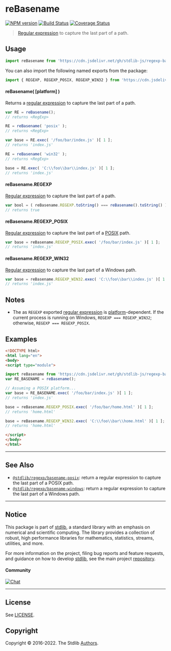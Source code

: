 <!--

@license Apache-2.0

Copyright (c) 2018 The Stdlib Authors.

Licensed under the Apache License, Version 2.0 (the "License");
you may not use this file except in compliance with the License.
You may obtain a copy of the License at

   http://www.apache.org/licenses/LICENSE-2.0

Unless required by applicable law or agreed to in writing, software
distributed under the License is distributed on an "AS IS" BASIS,
WITHOUT WARRANTIES OR CONDITIONS OF ANY KIND, either express or implied.
See the License for the specific language governing permissions and
limitations under the License.

-->

# reBasename

[![NPM version][npm-image]][npm-url] [![Build Status][test-image]][test-url] [![Coverage Status][coverage-image]][coverage-url] <!-- [![dependencies][dependencies-image]][dependencies-url] -->

> [Regular expression][regexp] to capture the last part of a path.



<section class="usage">

## Usage

```javascript
import reBasename from 'https://cdn.jsdelivr.net/gh/stdlib-js/regexp-basename@esm/index.mjs';
```

You can also import the following named exports from the package:

```javascript
import { REGEXP, REGEXP_POSIX, REGEXP_WIN32 } from 'https://cdn.jsdelivr.net/gh/stdlib-js/regexp-basename@esm/index.mjs';
```

#### reBasename( \[platform] )

Returns a [regular expression][regexp] to capture the last part of a path.

```javascript
var RE = reBasename();
// returns <RegExp>

RE = reBasename( 'posix' );
// returns <RegExp>

var base = RE.exec( '/foo/bar/index.js' )[ 1 ];
// returns 'index.js'

RE = reBasename( 'win32' );
// returns <RegExp>

base = RE.exec( 'C:\\foo\\bar\\index.js' )[ 1 ];
// returns 'index.js'
```

#### reBasename.REGEXP

[Regular expression][regexp] to capture the last part of a path.

```javascript
var bool = ( reBasename.REGEXP.toString() === reBasename().toString() );
// returns true
```

#### reBasename.REGEXP_POSIX

[Regular expression][@stdlib/regexp/basename-posix] to capture the last part of a [POSIX][posix] path. 

```javascript
var base = reBasename.REGEXP_POSIX.exec( '/foo/bar/index.js' )[ 1 ];
// returns 'index.js'
```

#### reBasename.REGEXP_WIN32

[Regular expression][@stdlib/regexp/basename-windows] to capture the last part of a Windows path. 

```javascript
var base = reBasename.REGEXP_WIN32.exec( 'C:\\foo\\bar\\index.js' )[ 1 ];
// returns 'index.js'
```

</section>

<!-- /.usage -->

<section class="notes">

## Notes

-   The as `REGEXP` exported [regular expression][regexp] is [platform][@stdlib/assert/is-windows]-dependent. If the current process is running on Windows, `REGEXP === REGEXP_WIN32`; otherwise, `REGEXP === REGEXP_POSIX`.

</section>

<!-- /.notes -->

<section class="examples">

## Examples

<!-- eslint no-undef: "error" -->

```html
<!DOCTYPE html>
<html lang="en">
<body>
<script type="module">

import reBasename from 'https://cdn.jsdelivr.net/gh/stdlib-js/regexp-basename@esm/index.mjs';
var RE_BASENAME = reBasename();

// Assuming a POSIX platform...
var base = RE_BASENAME.exec( '/foo/bar/index.js' )[ 1 ];
// returns 'index.js'

base = reBasename.REGEXP_POSIX.exec( '/foo/bar/home.html' )[ 1 ];
// returns 'home.html'

base = reBasename.REGEXP_WIN32.exec( 'C:\\foo\\bar\\home.html' )[ 1 ];
// returns 'home.html'

</script>
</body>
</html>
```

</section>

<!-- /.examples -->

<!-- Section for related `stdlib` packages. Do not manually edit this section, as it is automatically populated. -->

<section class="related">

* * *

## See Also

-   <span class="package-name">[`@stdlib/regexp/basename-posix`][@stdlib/regexp/basename-posix]</span><span class="delimiter">: </span><span class="description">return a regular expression to capture the last part of a POSIX path.</span>
-   <span class="package-name">[`@stdlib/regexp/basename-windows`][@stdlib/regexp/basename-windows]</span><span class="delimiter">: </span><span class="description">return a regular expression to capture the last part of a Windows path.</span>

</section>

<!-- /.related -->

<!-- Section for all links. Make sure to keep an empty line after the `section` element and another before the `/section` close. -->


<section class="main-repo" >

* * *

## Notice

This package is part of [stdlib][stdlib], a standard library with an emphasis on numerical and scientific computing. The library provides a collection of robust, high performance libraries for mathematics, statistics, streams, utilities, and more.

For more information on the project, filing bug reports and feature requests, and guidance on how to develop [stdlib][stdlib], see the main project [repository][stdlib].

#### Community

[![Chat][chat-image]][chat-url]

---

## License

See [LICENSE][stdlib-license].


## Copyright

Copyright &copy; 2016-2022. The Stdlib [Authors][stdlib-authors].

</section>

<!-- /.stdlib -->

<!-- Section for all links. Make sure to keep an empty line after the `section` element and another before the `/section` close. -->

<section class="links">

[npm-image]: http://img.shields.io/npm/v/@stdlib/regexp-basename.svg
[npm-url]: https://npmjs.org/package/@stdlib/regexp-basename

[test-image]: https://github.com/stdlib-js/regexp-basename/actions/workflows/test.yml/badge.svg?branch=main
[test-url]: https://github.com/stdlib-js/regexp-basename/actions/workflows/test.yml?query=branch:main

[coverage-image]: https://img.shields.io/codecov/c/github/stdlib-js/regexp-basename/main.svg
[coverage-url]: https://codecov.io/github/stdlib-js/regexp-basename?branch=main

<!--

[dependencies-image]: https://img.shields.io/david/stdlib-js/regexp-basename.svg
[dependencies-url]: https://david-dm.org/stdlib-js/regexp-basename/main

-->

[chat-image]: https://img.shields.io/gitter/room/stdlib-js/stdlib.svg
[chat-url]: https://gitter.im/stdlib-js/stdlib/

[stdlib]: https://github.com/stdlib-js/stdlib

[stdlib-authors]: https://github.com/stdlib-js/stdlib/graphs/contributors

[umd]: https://github.com/umdjs/umd
[es-module]: https://developer.mozilla.org/en-US/docs/Web/JavaScript/Guide/Modules

[deno-url]: https://github.com/stdlib-js/regexp-basename/tree/deno
[umd-url]: https://github.com/stdlib-js/regexp-basename/tree/umd
[esm-url]: https://github.com/stdlib-js/regexp-basename/tree/esm
[branches-url]: https://github.com/stdlib-js/regexp-basename/blob/main/branches.md

[stdlib-license]: https://raw.githubusercontent.com/stdlib-js/regexp-basename/main/LICENSE

[regexp]: https://developer.mozilla.org/en-US/docs/Web/JavaScript/Guide/Regular_Expressions

[posix]: https://en.wikipedia.org/wiki/POSIX

[@stdlib/assert/is-windows]: https://github.com/stdlib-js/assert-is-windows/tree/esm

<!-- <related-links> -->

[@stdlib/regexp/basename-posix]: https://github.com/stdlib-js/regexp-basename-posix/tree/esm

[@stdlib/regexp/basename-windows]: https://github.com/stdlib-js/regexp-basename-windows/tree/esm

<!-- </related-links> -->

</section>

<!-- /.links -->
